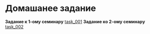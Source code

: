 # Домашанее задание #
__Задание к 1-ому семинару__ [task_001](https://github.com/dmitry-40in/web/tree/main/task_001)
__Задание ко 2-ому семинару__ [task_002](https://github.com/dmitry-40in/web/tree/main/task_002)